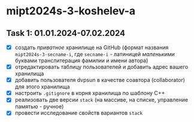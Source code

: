 # mipt2024s-3-koshelev-a

## Task 1: 01.01.2024-07.02.2024

- [x] создать *приватное* хранилище на GitHub (формат названия `mipt2024s-3-secname-i`, где `secname-i` - латиницей *маленькими* буквами транслитерация фамилии и имени автора)
- [x] отредактировать таблицу пользователей и добавить адрес вашего хранилища
- [x] добавить пользователя dvpsun в качестве соавтора (collaborator) для этого хранилища
- [x] настроить `.gitignore` в корня хранилища по шаблону C++
- [x] реализовать две версии `stack` (на массиве, на списке, управление памятью - ручное)
- [x] провести исследование свойств вариантов `stack`
